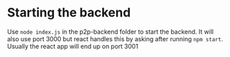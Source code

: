 # Starting the backend
Use ``node index.js`` in the p2p-backend folder to start the backend. It will also use port 3000 but react handles this by asking after running ``npm start``. Usually the react app will end up on port 3001